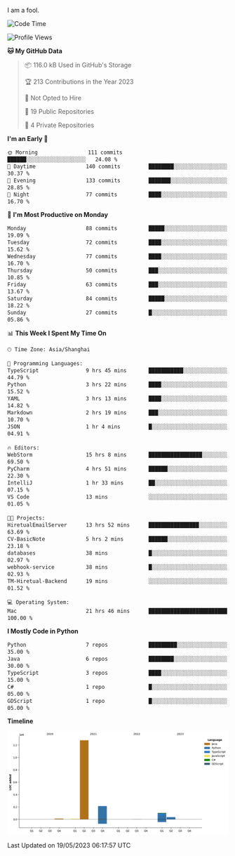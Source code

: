 I am a fool.

<!--START_SECTION:waka-->
![Code Time](http://img.shields.io/badge/Code%20Time-410%20hrs%2033%20mins-blue)

![Profile Views](http://img.shields.io/badge/Profile%20Views-2-blue)

**🐱 My GitHub Data** 

> 📦 116.0 kB Used in GitHub's Storage 
 > 
> 🏆 213 Contributions in the Year 2023
 > 
> 🚫 Not Opted to Hire
 > 
> 📜 19 Public Repositories 
 > 
> 🔑 4 Private Repositories 
 > 
**I'm an Early 🐤** 

```text
🌞 Morning                111 commits         ██████░░░░░░░░░░░░░░░░░░░   24.08 % 
🌆 Daytime                140 commits         ████████░░░░░░░░░░░░░░░░░   30.37 % 
🌃 Evening                133 commits         ███████░░░░░░░░░░░░░░░░░░   28.85 % 
🌙 Night                  77 commits          ████░░░░░░░░░░░░░░░░░░░░░   16.70 % 
```
📅 **I'm Most Productive on Monday** 

```text
Monday                   88 commits          █████░░░░░░░░░░░░░░░░░░░░   19.09 % 
Tuesday                  72 commits          ████░░░░░░░░░░░░░░░░░░░░░   15.62 % 
Wednesday                77 commits          ████░░░░░░░░░░░░░░░░░░░░░   16.70 % 
Thursday                 50 commits          ███░░░░░░░░░░░░░░░░░░░░░░   10.85 % 
Friday                   63 commits          ███░░░░░░░░░░░░░░░░░░░░░░   13.67 % 
Saturday                 84 commits          █████░░░░░░░░░░░░░░░░░░░░   18.22 % 
Sunday                   27 commits          █░░░░░░░░░░░░░░░░░░░░░░░░   05.86 % 
```


📊 **This Week I Spent My Time On** 

```text
🕑︎ Time Zone: Asia/Shanghai

💬 Programming Languages: 
TypeScript               9 hrs 45 mins       ███████████░░░░░░░░░░░░░░   44.79 % 
Python                   3 hrs 22 mins       ████░░░░░░░░░░░░░░░░░░░░░   15.52 % 
YAML                     3 hrs 13 mins       ████░░░░░░░░░░░░░░░░░░░░░   14.82 % 
Markdown                 2 hrs 19 mins       ███░░░░░░░░░░░░░░░░░░░░░░   10.70 % 
JSON                     1 hr 4 mins         █░░░░░░░░░░░░░░░░░░░░░░░░   04.91 % 

🔥 Editors: 
WebStorm                 15 hrs 8 mins       █████████████████░░░░░░░░   69.50 % 
PyCharm                  4 hrs 51 mins       ██████░░░░░░░░░░░░░░░░░░░   22.30 % 
IntelliJ                 1 hr 33 mins        ██░░░░░░░░░░░░░░░░░░░░░░░   07.15 % 
VS Code                  13 mins             ░░░░░░░░░░░░░░░░░░░░░░░░░   01.05 % 

🐱‍💻 Projects: 
HiretualEmailServer      13 hrs 52 mins      ████████████████░░░░░░░░░   63.69 % 
CV-BasicNote             5 hrs 2 mins        ██████░░░░░░░░░░░░░░░░░░░   23.18 % 
databases                38 mins             █░░░░░░░░░░░░░░░░░░░░░░░░   02.97 % 
webhook-service          38 mins             █░░░░░░░░░░░░░░░░░░░░░░░░   02.93 % 
TM-Hiretual-Backend      19 mins             ░░░░░░░░░░░░░░░░░░░░░░░░░   01.52 % 

💻 Operating System: 
Mac                      21 hrs 46 mins      █████████████████████████   100.00 % 
```

**I Mostly Code in Python** 

```text
Python                   7 repos             █████████░░░░░░░░░░░░░░░░   35.00 % 
Java                     6 repos             ████████░░░░░░░░░░░░░░░░░   30.00 % 
TypeScript               3 repos             ████░░░░░░░░░░░░░░░░░░░░░   15.00 % 
C#                       1 repo              █░░░░░░░░░░░░░░░░░░░░░░░░   05.00 % 
GDScript                 1 repo              █░░░░░░░░░░░░░░░░░░░░░░░░   05.00 % 
```



**Timeline**

![Lines of Code chart](https://raw.githubusercontent.com/VeejaLiu/VeejaLiu/master/assets/bar_graph.png)


 Last Updated on 19/05/2023 06:17:57 UTC
<!--END_SECTION:waka-->
